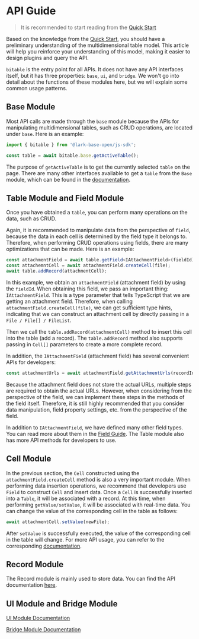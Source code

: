 # API Guide

> It is recommended to start reading from the [Quick Start](../start/core.md)

Based on the knowledge from the [Quick Start](../start/core.md), you should have a preliminary understanding of the multidimensional table model. This article will help you reinforce your understanding of this model, making it easier to design plugins and query the API.

`bitable` is the entry point for all APIs. It does not have any API interfaces itself, but it has three properties: `base`, `ui`, and `bridge`. We won't go into detail about the functions of these modules here, but we will explain some common usage patterns.

## Base Module

Most API calls are made through the `base` module because the APIs for manipulating multidimensional tables, such as CRUD operations, are located under `base`. Here is an example:

```typescript
import { bitable } from '@lark-base-open/js-sdk';

const table = await bitable.base.getActiveTable();
```

The purpose of `getActiveTable` is to get the currently selected `table` on the page. There are many other interfaces available to get a `table` from the `Base` module, which can be found in the [documentation](./base).

## Table Module and Field Module
Once you have obtained a `table`, you can perform many operations on the data, such as CRUD.

Again, it is recommended to manipulate data from the perspective of `field`, because the data in each cell is determined by the field type it belongs to. Therefore, when performing CRUD operations using fields, there are many optimizations that can be made. Here is an example:

```typescript
const attachmentField = await table.getField<IAttachmentField>(fieldId);
const attachemntCell = await attachmentField.createCell(file);
await table.addRecord(attachmentCell);
```

In this example, we obtain an `attachmentField` (attachment field) by using the `fieldId`. When obtaining this field, we pass an important thing: `IAttachmentField`. This is a type parameter that tells TypeScript that we are getting an attachment field. Therefore, when calling `attachmentField.createCell(file)`, we can get sufficient type hints, indicating that we can construct an attachment cell by directly passing in a `File / File[] / FileList`.

Then we call the `table.addRecord(attachmentCell)` method to insert this cell into the table (add a record). The `table.addRecord` method also supports passing in `Cell[]` parameters to create a more complete record.

In addition, the `IAttachmentField` (attachment field) has several convenient APIs for developers:

```typescript
const attachmentUrls = await attachmentField.getAttachmentUrls(recordId);
```

Because the attachment field does not store the actual URLs, multiple steps are required to obtain the actual URLs. However, when considering from the perspective of the field, we can implement these steps in the methods of the field itself. Therefore, it is still highly recommended that you consider data manipulation, field property settings, etc. from the perspective of the field.

In addition to `IAttachmentField`, we have defined many other field types. You can read more about them in the [Field Guide](field.md). The Table module also has more API methods for developers to use.

## Cell Module
In the previous section, the `Cell` constructed using the `attachmentField.createCell` method is also a very important module. When performing data insertion operations, we recommend that developers use `Field` to construct `Cell` and insert data. Once a `Cell` is successfully inserted into a `Table`, it will be associated with a record. At this time, when performing `getValue/setValue`, it will be associated with real-time data. You can change the value of the corresponding cell in the table as follows:

```typescript
await attachmentCell.setValue(newFile);
```

After `setValue` is successfully executed, the value of the corresponding cell in the table will change. For more API usage, you can refer to the corresponding [documentation](cell.md).

## Record Module
The Record module is mainly used to store data. You can find the API documentation [here](record.md).

## UI Module and Bridge Module
[UI Module Documentation](ui.md)

[Bridge Module Documentation](bridge.md)